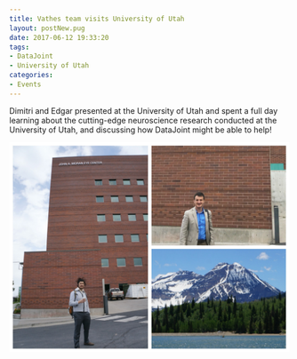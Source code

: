 ```yaml
---
title: Vathes team visits University of Utah
layout: postNew.pug
date: 2017-06-12 19:33:20
tags:
- DataJoint
- University of Utah
categories: 
- Events
---
```

Dimitri and Edgar presented at the University of Utah and spent a full day learning about the cutting-edge neuroscience research conducted at the University of Utah, and discussing how DataJoint might be able to help!

![](/static/posts/Vathes-team-visits-University-of-Utah/utahvisit.jpg "Dimitri and Edgar in Utah")
